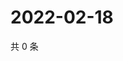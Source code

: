# 2022-02-18

共 0 条

<!-- BEGIN WEIBO -->
<!-- 最后更新时间 Fri Feb 18 2022 15:09:38 GMT+0800 (China Standard Time) -->

<!-- END WEIBO -->
